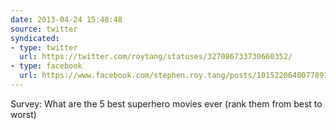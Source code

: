 ```yaml
---
date: 2013-04-24 15:48:48
source: twitter
syndicated:
- type: twitter
  url: https://twitter.com/roytang/statuses/327086733730660352/
- type: facebook
  url: https://www.facebook.com/stephen.roy.tang/posts/10152206400778912
---
```


Survey: What are the 5 best superhero movies ever (rank them from best to worst)